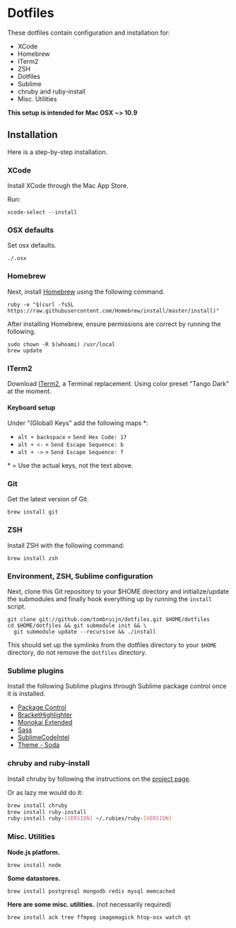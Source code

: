# Dotfiles

These dotfiles contain configuration and installation for:

* XCode
* Homebrew
* ITerm2
* ZSH
* Dotfiles
* Sublime
* chruby and ruby-install
* Misc. Utilities

**This setup is intended for Mac OSX ~> 10.9**

## Installation

Here is a step-by-step installation.

### XCode

Install XCode through the Mac App Store.

Run:

`xcode-select --install`

### OSX defaults

Set osx defaults.

`./.osx`

### Homebrew

Next, install [Homebrew](http://mxcl.github.com/homebrew/) using the following
command.

    ruby -e "$(curl -fsSL https://raw.githubusercontent.com/Homebrew/install/master/install)"

After installing Homebrew, ensure permissions are correct by running the
following.

    sudo chown -R $(whoami) /usr/local
    brew update

### ITerm2

Download [ITerm2](http://www.iterm2.com/), a Terminal replacement.
Using color preset "Tango Dark" at the moment.

#### Keyboard setup

Under "(Global) Keys" add the following maps *:

- `alt + backspace` = `Send Hex Code: 17`
- `alt + <-` = `Send Escape Sequence: b`
- `alt + ->` = `Send Escape Sequence: f`

\* = Use the actual keys, not the text above.

### Git

Get the latest version of Git.

    brew install git

### ZSH

Install ZSH with the following command:

    brew install zsh

### Environment, ZSH, Sublime configuration

Next, clone this Git repository to your $HOME directory and initialize/update
the submodules and finally hook everything up by running the `install` script.

    git clone git://github.com/tombruijn/dotfiles.git $HOME/dotfiles
    cd $HOME/dotfiles && git submodule init && \
      git submodule update --recursive && ./install

This should set up the symlinks from the dotfiles directory to your `$HOME`
directory, do not remove the `dotfiles` directory.

### Sublime plugins

Install the following Sublime plugins through Sublime package control once
it is installed.

- [Package Control](http://wbond.net/sublime_packages/package_control)
- [BracketHighlighter](https:/github.com/facelessuser/BracketHighlighter)
- [Monokai Extended](https://github.com/jonschlinkert/sublime-monokai-extended.git)
- [Sass](https://github.com/nathos/sass-textmate-bundle)
- [SublimeCodeIntel](https://github.com/SublimeCodeIntel/SublimeCodeIntel.git)
- [Theme - Soda](https://github.com/buymeasoda/soda-theme.git)

### chruby and ruby-install

Install chruby by following the instructions on the
[project page](https://github.com/postmodern/chruby).

Or as lazy me would do it:

```bash
brew install chruby
brew install ruby-install
ruby-install ruby-[VERSION] ~/.rubies/ruby-[VERSION]
```

### Misc. Utilities

**Node.js platform.**

    brew install node

**Some datastores.**

    brew install postgresql mongodb redis mysql memcached

**Here are some misc. utilities.** (not necessarily required)

    brew install ack tree ffmpeg imagemagick htop-osx watch qt
